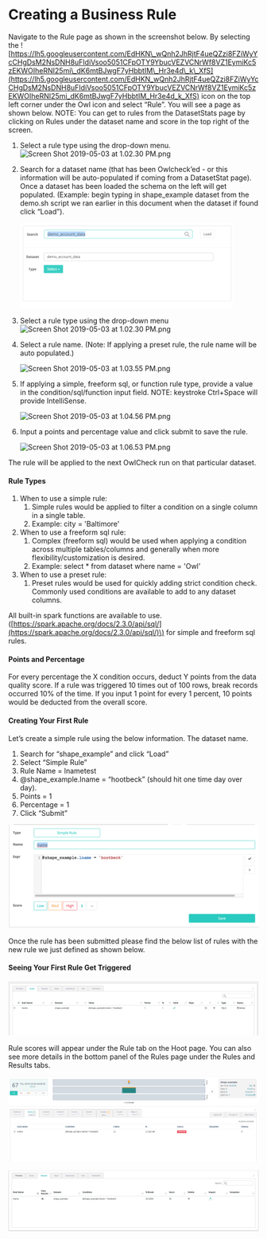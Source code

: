 # Creating a Business Rule

Navigate to the Rule page as shown in the screenshot below. By selecting the ![https://lh5.googleusercontent.com/EdHKN\_wQnh2JhRjtF4ueQZzi8FZiWyYcCHgDsM2NsDNH8uFIdiVsoo5051CFpOTY9YbucVEZVCNrWf8VZ1EymiKc5zEKWOIheRNI25mi\_dK6mtBJwgF7yHbbtIM\_Hr3e4d\_k\_XfS](https://lh5.googleusercontent.com/EdHKN_wQnh2JhRjtF4ueQZzi8FZiWyYcCHgDsM2NsDNH8uFIdiVsoo5051CFpOTY9YbucVEZVCNrWf8VZ1EymiKc5zEKWOIheRNI25mi_dK6mtBJwgF7yHbbtIM_Hr3e4d_k_XfS) icon on the top left corner under the Owl icon and select “Rule”. You will see a page as shown below. NOTE: You can get to rules from the DatasetStats page by clicking on Rules under the dataset name and score in the top right of the screen.‌

1. Select a rule type using the drop-down menu.                                                                ![Screen Shot 2019-05-03 at 1.02.30 PM.png](http://18.204.201.140:8080/xwiki/bin/download/Documentation/Admin%20Guide/Rules/WebHome/Screen%20Shot%202019-05-03%20at%201.02.30%20PM.png?width=530&height=366)
2. Search for a dataset name \(that has been Owlcheck’ed - or this information will be auto-populated if coming from a DatasetStat page\). Once a dataset has been loaded the schema on the left will get populated. \(Example: begin typing in shape\_example dataset from the demo.sh script we ran earlier in this document when the dataset if found click “Load”\). 

   ![](../../.gitbook/assets/image%20%2811%29.png)

3. Select a rule type using the drop-down menu                                             ![Screen Shot 2019-05-03 at 1.02.30 PM.png](http://18.204.201.140:8080/xwiki/bin/download/Documentation/Admin%20Guide/Rules/WebHome/Screen%20Shot%202019-05-03%20at%201.02.30%20PM.png?width=530&height=366)
4. Select a rule name. \(Note: If applying a preset rule, the rule name will be auto populated.\)

   ​![Screen Shot 2019-05-03 at 1.03.55 PM.png](http://18.204.201.140:8080/xwiki/bin/download/Documentation/Admin%20Guide/Rules/WebHome/Screen%20Shot%202019-05-03%20at%201.03.55%20PM.png?width=487&height=188)​

5. If applying a simple, freeform sql, or function rule type, provide a value in the condition/sql/function input field. NOTE: keystroke Ctrl+Space will provide IntelliSense.

   ​![Screen Shot 2019-05-03 at 1.04.56 PM.png](http://18.204.201.140:8080/xwiki/bin/download/Documentation/Admin%20Guide/Rules/WebHome/Screen%20Shot%202019-05-03%20at%201.04.56%20PM.png?width=637&height=224)​

6. Input a points and percentage value and click submit to save the rule.

   ​![Screen Shot 2019-05-03 at 1.06.53 PM.png](http://18.204.201.140:8080/xwiki/bin/download/Documentation/Admin%20Guide/Rules/WebHome/Screen%20Shot%202019-05-03%20at%201.06.53%20PM.png?width=459&height=222)​

‌The rule will be applied to the next OwlCheck run on that particular dataset.‌

#### **Rule Types** <a id="HRuleTypes"></a>

1. When to use a simple rule:
   1. Simple rules would be applied to filter a condition on a single column in a single table.
   2. Example: city = 'Baltimore'
2. When to use a freeform sql rule:
   1. ​Complex \(freeform sql\) would be used when applying a condition across multiple tables/columns and generally when more flexibility/customization is desired.
   2. ​Example: select \* from dataset where name = 'Owl'
3. When to use a preset rule:
   1. Preset rules would be used for quickly adding strict condition check. Commonly used conditions are available to add to any dataset columns.‌

All built-in spark functions are available to use. \([https://spark.apache.org/docs/2.3.0/api/sql/](https://spark.apache.org/docs/2.3.0/api/sql/)\) for simple and freeform sql rules.‌

#### **Points and Percentage** <a id="HPointsandPercentage"></a>

For every percentage the X condition occurs, deduct Y points from the data quality score. If a rule was triggered 10 times out of 100 rows, break records occurred 10% of the time. If you input 1 point for every 1 percent, 10 points would be deducted from the overall score.‌

#### **Creating Your First Rule** <a id="HCreatingYourFirstRule"></a>

Let’s create a simple rule using the below information. The dataset name.

1. Search for “shape\_example” and click “Load”
2. Select “Simple Rule”
3. Rule Name = lnametest
4. @shape\_example.lname = “hootbeck” \(should hit one time day over day\).
5. Points = 1
6. Percentage = 1
7. Click “Submit”

![](../../.gitbook/assets/screen-shot-2019-09-04-at-1.32.15-pm.png)

Once the rule has been submitted please find the below list of rules with the new rule we just defined as shown below.

#### **Seeing Your First Rule Get Triggered** <a id="HSeeingYourFirstRuleGetTriggered"></a>

![](../../.gitbook/assets/screen-shot-2019-09-04-at-1.29.35-pm.png)

Rule scores will appear under the Rule tab on the Hoot page. You can also see more details in the bottom panel of the Rules page under the Rules and Results tabs.

![Hoot page rule results](../../.gitbook/assets/screen-shot-2019-09-04-at-1.29.54-pm.png)

![Rule page rule results \(bottom panel\)](../../.gitbook/assets/screen-shot-2019-09-04-at-1.30.07-pm.png)





